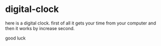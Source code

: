 # digital-clock
here is a digital clock.
first of all it gets your time from your  computer
and then it works by increase second.

good luck
